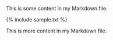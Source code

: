 This is some content in my Markdown file.

[](sample.txt)

{% include sample.txt %}

This is more content in my Markdown file.
